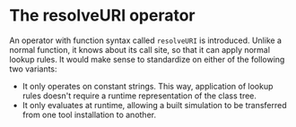 # The resolveURI operator

An operator with function syntax called `resolveURI` is introduced.  Unlike a normal function, it knows about its call site, so that it can apply normal lookup rules.  It would make sense to standardize on either of the following two variants:
- It only operates on constant strings. This way, application of lookup rules doesn't require a runtime representation of the class tree.
- It only evaluates at runtime, allowing a built simulation to be transferred from one tool installation to another.
